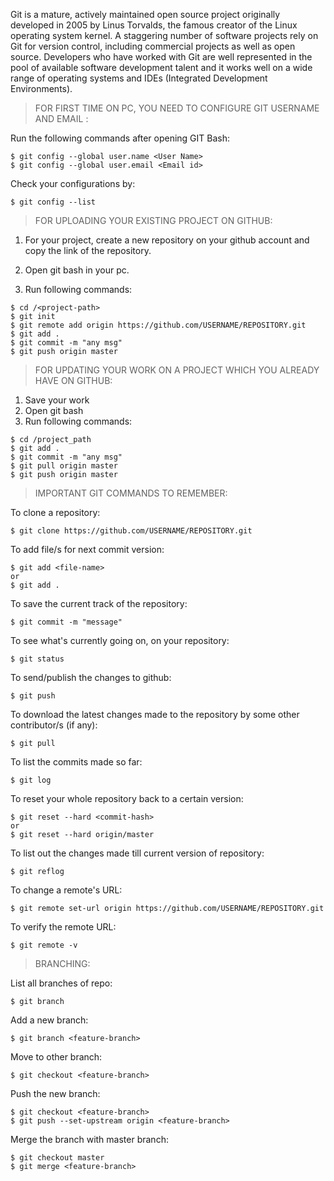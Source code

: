 Git is a mature, actively maintained open source project originally developed in 2005 by Linus Torvalds, the famous creator of the Linux operating system kernel. A staggering number of software projects rely on Git for version control, including commercial projects as well as open source. Developers who have worked with Git are well represented in the pool of available software development talent and it works well on a wide range of operating systems and IDEs (Integrated Development Environments).

>FOR FIRST TIME ON PC, YOU NEED TO CONFIGURE GIT USERNAME AND EMAIL :

Run the following commands after opening GIT Bash:
```
$ git config --global user.name <User Name>
$ git config --global user.email <Email id>
```
Check your configurations by:
```
$ git config --list
```
>FOR UPLOADING YOUR EXISTING PROJECT ON GITHUB:

1. For your project, create a new repository on your github account and copy the link of the repository.

2. Open git bash in your pc.

3. Run following commands:

```
$ cd /<project-path>
$ git init
$ git remote add origin https://github.com/USERNAME/REPOSITORY.git
$ git add .
$ git commit -m "any msg"
$ git push origin master
```

>FOR UPDATING YOUR WORK ON A PROJECT WHICH YOU ALREADY HAVE ON GITHUB:

1. Save your work
2. Open git bash
3. Run following commands:

```
$ cd /project_path
$ git add .
$ git commit -m "any msg"
$ git pull origin master
$ git push origin master
```

>IMPORTANT GIT COMMANDS TO REMEMBER:

To clone a repository:
```
$ git clone https://github.com/USERNAME/REPOSITORY.git
```
To add file/s for next commit version:
```
$ git add <file-name>
or
$ git add .
```
To save the current track of the repository:
```
$ git commit -m "message"
```
To see what's currently going on, on your repository:
```
$ git status
```
To send/publish the changes to github:
```
$ git push
```
To download the latest changes made to the repository by some other contributor/s (if any):
```
$ git pull
```
To list the commits made so far:
```
$ git log
```
To reset your whole repository back to a certain version:
```
$ git reset --hard <commit-hash>
or
$ git reset --hard origin/master
```
To list out the changes made till current version of repository:
```
$ git reflog
```
To change a remote's URL:
```
$ git remote set-url origin https://github.com/USERNAME/REPOSITORY.git
```
To verify the remote URL:
```
$ git remote -v
```
>BRANCHING:

List all branches of repo:
```
$ git branch
```
Add a new branch:
```
$ git branch <feature-branch>
```
Move to other branch:
```
$ git checkout <feature-branch>
```
Push the new branch:
```
$ git checkout <feature-branch>
$ git push --set-upstream origin <feature-branch>
```
Merge the branch with master branch:
```
$ git checkout master
$ git merge <feature-branch>
```